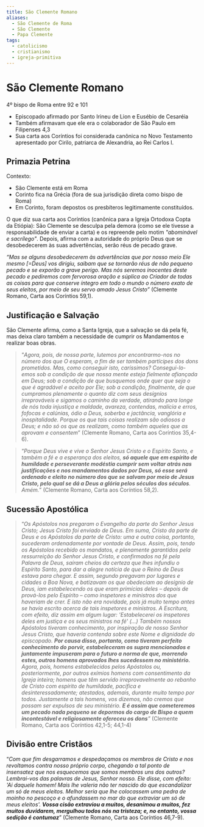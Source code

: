 ```yaml
---
title: São Clemente Romano
aliases:
  - São Clemente de Roma
  - São Clemente
  - Papa Clemente
tags:
  - catolicismo
  - cristianismo
  - igreja-primitiva
---
```

# São Clemente Romano

4º bispo de Roma entre 92 e 101

- Episcopado afirmado por Santo Irineu de Lion e Eusébio de Cesaréia
- Também afirmavam que ele era o colaborador de São Paulo em Filipenses 4,3
- Sua carta aos Coríntios foi considerada canônica no Novo Testamento apresentado por Cirilo, patriarca de Alexandria, ao Rei Carlos I.

## Primazia Petrina

Contexto:
- São Clemente está em Roma
- Corinto fica na Grécia (fora de sua jurisdição direta como bispo de Roma)
- Em Corinto, foram depostos os presbíteros legitimamente constituídos. 

O que diz sua carta aos Coríntios (canônica para a Igreja Ortodoxa Copta da Etiópia):
São Clemente se desculpa pela demora (como se ele tivesse a responsabilidade de enviar a carta) e os repreende pelo motim _"abominável e sacrílego"_. Depois, afirma com a autoridade do próprio Deus que se desobedecerem às suas advertências, serão réus de pecado grave.

_“Mas se alguns desobedecerem às advertências que por nosso meio Ele mesmo [=Deus] vos dirigiu, saibam que se tornarão réus de não pequeno pecado e se exporão a grave perigo. Mas nós seremos inocentes deste pecado e pediremos com fervorosa oração e súplica ao Criador de todas as coisas para que conserve íntegro em todo o mundo o número exato de seus eleitos, por meio de seu servo amado Jesus Cristo”_ (Clemente Romano, Carta aos Coríntios 59,1).

## Justificação e Salvação

São Clemente afirma, como a Santa Igreja, que a salvação se dá pela fé, mas deixa claro também a necessidade de cumprir os Mandamentos e realizar boas obras.

> “_Agora, pois, de nossa parte, lutemos por encontrarmo-nos no número dos que O esperam, a fim de ser também partícipes dos dons prometidos. Mas, como conseguir isto, caríssimos? Consegui-lo-emos sob a condição de que nossa mente esteja fielmente afiançada em Deus; sob a condição de que busquemos onde quer que seja o que é agradável e aceito por Ele; sob a condição, finalmente, de que cumpramos plenamente o quanto diz com seus desígnios irreprováveis e sigamos o caminho da verdade, atirando para longe de nós toda injustiça e maldade, avareza, contendas, malícia e erros, fofocas e calúnias, ódio a Deus, soberba e jactância, vanglória e inospitalidade. Porque os que tais coisas realizam são odiosos a Deus; e não só os que as realizam, como também aqueles que as aprovam e consentem_” (Clemente Romano, Carta aos Coríntios 35,4-6).

> “_Porque Deus vive e vive o Senhor Jesus Cristo e o Espírito Santo, e também a fé e a esperança dos eleitos, **só aquele que em espírito de humildade e perseverante modéstia cumprir sem voltar atrás nas justificações e nos mandamentos dados por Deus, só esse será ordenado e eleito no número dos que se salvam por meio de Jesus Cristo, pelo qual se dá a Deus a glória pelos séculos dos séculos**. Amém._” (Clemente Romano, Carta aos Coríntios 58,2).

## Sucessão Apostólica

> “_Os Apóstolos nos pregaram o Evangelho da parte do Senhor Jesus Cristo; Jesus Cristo foi enviado de Deus. Em suma, Cristo da parte de Deus e os Apóstolos da parte de Cristo: uma e outra coisa, portanto, sucederam ordenadamente por vontade de Deus. Assim, pois, tendo os Apóstolos recebido os mandatos, e plenamente garantidos pela ressurreição do Senhor Jesus Cristo, e confirmados na fé pela Palavra de Deus, saíram cheios da certeza que lhes infundiu o Espírito Santo, para dar a alegre notícia de que o Reino de Deus estava para chegar. E assim, segundo pregavam por lugares e cidades a Boa Nova, e batizavam os que obedeciam ao desígnio de Deus, iam estabelecendo os que eram primícias deles – depois de prová-los pelo Espírito – como inspetores e ministros dos que haveriam de crer. E isto não era novidade, pois já muito tempo antes se havia escrito acerca de tais inspetores e ministros. A Escritura, com efeito, diz assim em algum lugar: 'Estabelecerei os inspetores deles em justiça e os seus ministros na fé' (…)_
_Também nossos Apóstolos tiveram conhecimento, por inspiração de nosso Senhor Jesus Cristo, que haveria contenda sobre este Nome e dignidade do episcopado. **Por causa disso, portanto, como tiveram perfeito conhecimento do porvir, estabeleceram os supra mencionados e juntamente impuseram para o futuro a norma de que, morrendo estes, outros homens aprovados lhes sucedessem no ministério.** Agora, pois, homens estabelecidos pelos Apóstolos ou, posteriormente, por outros exímios homens com consentimento da Igreja inteira; homens que têm servido irreprovavelmente ao rebanho de Cristo com espírito de humildade, pacífica e desinteressadamente; atestados, ademais, durante muito tempo por todos. Justamente a tais homens, vos dizemos, não cremos que possam ser expulsos de seu ministério. **E é assim que cometeremos um pecado nada pequeno se depormos do cargo de Bispo a quem incontestável e religiosamente ofereceu os dons**”_ (Clemente Romano, Carta aos Coríntios 42,1-5; 44,1-4)

## Divisão entre Cristãos

“_Com que fim desgarramos e despedaçamos os membros de Cristo e nos revoltamos contra nosso próprio corpo, chegando a tal ponto de insensatez que nos esquecemos que somos membros uns dos outros? Lembrai-vos das palavras de Jesus, Senhor nosso. Ele disse, com efeito: 'Ai daquele homem! Mais lhe valeria não ter nascido do que escandalizar um só de meus eleitos. Melhor seria que lhe colocassem uma pedra de moinho no pescoço e o afundassem no mar do que extraviar um só de meus eleitos'. **Vossa cisão extraviou a muitos, desanimou a muitos, fez muitos duvidarem, mergulhou todos nós na tristeza; e, no entanto, vossa sedição é contumaz**_” (Clemente Romano, Carta aos Coríntios 46,7-9).